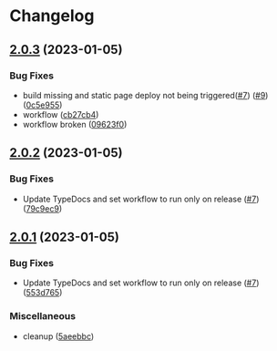 # Changelog

## [2.0.3](https://github.com/monerium/sdk/compare/v2.0.2...v2.0.3) (2023-01-05)

### Bug Fixes

- build missing and static page deploy not being triggered([#7](https://github.com/monerium/sdk/issues/7)) ([#9](https://github.com/monerium/sdk/issues/9)) ([0c5e955](https://github.com/monerium/sdk/commit/0c5e955a9823c9d2c79cac5d21120fa49ce79741))
- workflow ([cb27cb4](https://github.com/monerium/sdk/commit/cb27cb484e6f46beb379d9e46d1874c436eb7208))
- workflow broken ([09623f0](https://github.com/monerium/sdk/commit/09623f0eee78535ee5e3712e6009e44c6082bbd7))

## [2.0.2](https://github.com/monerium/sdk/compare/v2.0.1...v2.0.2) (2023-01-05)

### Bug Fixes

- Update TypeDocs and set workflow to run only on release ([#7](https://github.com/monerium/sdk/issues/7)) ([79c9ec9](https://github.com/monerium/sdk/commit/79c9ec9e7a68ccfb4d9debaacbc9b7b90be0fcde))

## [2.0.1](https://github.com/monerium/sdk/compare/v2.0.0...v2.0.1) (2023-01-05)

### Bug Fixes

- Update TypeDocs and set workflow to run only on release ([#7](https://github.com/monerium/sdk/issues/7)) ([553d765](https://github.com/monerium/sdk/commit/553d765a4a40c807de6628b31b59ddf3064f89a4))

### Miscellaneous

- cleanup ([5aeebbc](https://github.com/monerium/sdk/commit/5aeebbca9a53592e7229168ad66849113638d070))
